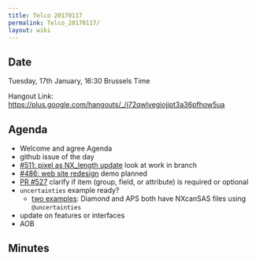 ```yaml
---
title: Telco 20170117
permalink: Telco_20170117/
layout: wiki
---
```


Date
----

Tuesday, 17th January, 16:30 Brussels Time

Hangout Link:
<https://plus.google.com/hangouts/_/j72qwlvegiojjpt3a36pfhow5ua>

Agenda
------

-   Welcome and agree Agenda
-   github issue of the day
-   [\#511: pixel as NX\_length
    update](https://github.com/nexusformat/definitions/issues/511) look
    at work in branch
-   [\#486: web site
    redesign](https://github.com/nexusformat/definitions/issues/486)
    demo planned
-   [PR \#527](https://github.com/nexusformat/definitions/pull/527)
    clarify if item (group, field, or attribute) is required or optional
-   `uncertainties` example ready?
    -   [two
        examples](https://github.com/nexusformat/NIAC/issues/21#issuecomment-271126894):
        Diamond and APS both have NXcanSAS files using `@uncertainties`
-   update on features or interfaces
-   AOB

Minutes
-------
